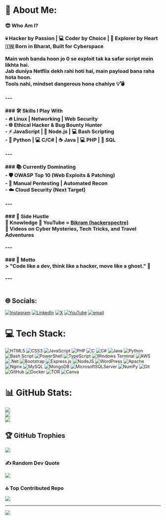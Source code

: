 # 💫 About Me:
### 😎 Who Am I?<br><br>💀 Hacker by Passion | 💻 Coder by Choice | 🎒 Explorer by Heart  <br>🇮🇳 Born in Bharat, Built for Cyberspace  <br><br>Main woh banda hoon jo **0** se **exploit** tak ka safar script mein likhta hai.  <br>Jab duniya Netflix dekh rahi hoti hai, main payload bana raha hota hoon.  <br>Tools nahi, **mindset** dangerous hona chahiye 💡💣  <br><br>---<br><br>### 🛠️ Skills I Play With<br>- 🔥 Linux | Networking | Web Security<br>- 🌐 Ethical Hacker & Bug Bounty Hunter<br>- ⚡ JavaScript | 🚀 Node.js | 💻 Bash Scripting<br>- 🐍 Python | 💻 C/C# | ☕ Java | 💻 PHP | 🐘 SQL<br><br>---<br><br>### 📚 Currently Dominating<br>- 🛡️ OWASP Top 10 (Web Exploits & Patching)<br>- 🧠 Manual Pentesting | Automated Recon<br>- ☁️ Cloud Security (Next Target)<br><br>---<br><br>### 🎥 Side Hustle<br>🧠 Knowledge 🔗 YouTube = [Bikram (hackerspectre)](https://www.youtube.com/@hackerspectre)  <br>🎥 Videos on **Cyber Mysteries**, **Tech Tricks**, and **Travel Adventures**<br><br>---<br><br>### 💬 Motto<br>> "Code like a dev, think like a hacker, move like a ghost." 👻<br><br>---<br><br>


## 🌐 Socials:
[![Instagram](https://img.shields.io/badge/Instagram-%23E4405F.svg?logo=Instagram&logoColor=white)](https://instagram.com/hackerspectre) [![LinkedIn](https://img.shields.io/badge/LinkedIn-%230077B5.svg?logo=linkedin&logoColor=white)](https://linkedin.com/in/hackerspectre) [![X](https://img.shields.io/badge/X-black.svg?logo=X&logoColor=white)](https://x.com/hackerspectre) [![YouTube](https://img.shields.io/badge/YouTube-%23FF0000.svg?logo=YouTube&logoColor=white)](https://youtube.com/@UC7BE5lgefqC9SnLMEyZAd6g) [![email](https://img.shields.io/badge/Email-D14836?logo=gmail&logoColor=white)](mailto:bikrammandal10101@gmail.com) 

# 💻 Tech Stack:
![HTML5](https://img.shields.io/badge/html5-%23E34F26.svg?style=for-the-badge&logo=html5&logoColor=white) ![CSS3](https://img.shields.io/badge/css3-%231572B6.svg?style=for-the-badge&logo=css3&logoColor=white) ![JavaScript](https://img.shields.io/badge/javascript-%23323330.svg?style=for-the-badge&logo=javascript&logoColor=%23F7DF1E) ![PHP](https://img.shields.io/badge/php-%23777BB4.svg?style=for-the-badge&logo=php&logoColor=white) ![C](https://img.shields.io/badge/c-%2300599C.svg?style=for-the-badge&logo=c&logoColor=white) ![C#](https://img.shields.io/badge/c%23-%23239120.svg?style=for-the-badge&logo=csharp&logoColor=white) ![Java](https://img.shields.io/badge/java-%23ED8B00.svg?style=for-the-badge&logo=openjdk&logoColor=white) ![Python](https://img.shields.io/badge/python-3670A0?style=for-the-badge&logo=python&logoColor=ffdd54) ![Bash Script](https://img.shields.io/badge/bash_script-%23121011.svg?style=for-the-badge&logo=gnu-bash&logoColor=white) ![PowerShell](https://img.shields.io/badge/PowerShell-%235391FE.svg?style=for-the-badge&logo=powershell&logoColor=white) ![TypeScript](https://img.shields.io/badge/typescript-%23007ACC.svg?style=for-the-badge&logo=typescript&logoColor=white) ![Windows Terminal](https://img.shields.io/badge/Windows%20Terminal-%234D4D4D.svg?style=for-the-badge&logo=windows-terminal&logoColor=white) ![AWS](https://img.shields.io/badge/AWS-%23FF9900.svg?style=for-the-badge&logo=amazon-aws&logoColor=white) ![.Net](https://img.shields.io/badge/.NET-5C2D91?style=for-the-badge&logo=.net&logoColor=white) ![Bootstrap](https://img.shields.io/badge/bootstrap-%238511FA.svg?style=for-the-badge&logo=bootstrap&logoColor=white) ![Express.js](https://img.shields.io/badge/express.js-%23404d59.svg?style=for-the-badge&logo=express&logoColor=%2361DAFB) ![NodeJS](https://img.shields.io/badge/node.js-6DA55F?style=for-the-badge&logo=node.js&logoColor=white) ![WordPress](https://img.shields.io/badge/WordPress-%23117AC9.svg?style=for-the-badge&logo=WordPress&logoColor=white) ![Apache](https://img.shields.io/badge/apache-%23D42029.svg?style=for-the-badge&logo=apache&logoColor=white) ![Nginx](https://img.shields.io/badge/nginx-%23009639.svg?style=for-the-badge&logo=nginx&logoColor=white) ![MySQL](https://img.shields.io/badge/mysql-4479A1.svg?style=for-the-badge&logo=mysql&logoColor=white) ![MongoDB](https://img.shields.io/badge/MongoDB-%234ea94b.svg?style=for-the-badge&logo=mongodb&logoColor=white) ![MicrosoftSQLServer](https://img.shields.io/badge/Microsoft%20SQL%20Server-CC2927?style=for-the-badge&logo=microsoft%20sql%20server&logoColor=white) ![NumPy](https://img.shields.io/badge/numpy-%23013243.svg?style=for-the-badge&logo=numpy&logoColor=white) ![Git](https://img.shields.io/badge/git-%23F05033.svg?style=for-the-badge&logo=git&logoColor=white) ![GitHub](https://img.shields.io/badge/github-%23121011.svg?style=for-the-badge&logo=github&logoColor=white) ![Docker](https://img.shields.io/badge/docker-%230db7ed.svg?style=for-the-badge&logo=docker&logoColor=white) ![TOR](https://img.shields.io/badge/tor-%237E4798.svg?style=for-the-badge&logo=tor-project&logoColor=white) ![Canva](https://img.shields.io/badge/Canva-%2300C4CC.svg?style=for-the-badge&logo=Canva&logoColor=white) 
# 📊 GitHub Stats:
![](https://github-readme-stats.vercel.app/api?username=hackerspectre&theme=dark&hide_border=false&include_all_commits=false&count_private=false)<br/>
![](https://nirzak-streak-stats.vercel.app/?user=hackerspectre&theme=dark&hide_border=false)<br/>
![](https://github-readme-stats.vercel.app/api/top-langs/?username=hackerspectre&theme=dark&hide_border=false&include_all_commits=false&count_private=false&layout=compact)

## 🏆 GitHub Trophies
![](https://github-profile-trophy.vercel.app/?username=hackerspectre&theme=radical&no-frame=false&no-bg=true&margin-w=4)

### ✍️ Random Dev Quote
![](https://quotes-github-readme.vercel.app/api?type=horizontal&theme=radical)

### 🔝 Top Contributed Repo
![](https://github-contributor-stats.vercel.app/api?username=hackerspectre&limit=5&theme=dark&combine_all_yearly_contributions=true)

---
[![](https://visitcount.itsvg.in/api?id=hackerspectre&icon=0&color=0)](https://visitcount.itsvg.in)

<!-- Proudly created with GPRM ( https://gprm.itsvg.in ) -->
